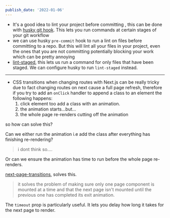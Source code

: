 ```yaml
---
publish_date: '2022-01-06'
---
```

- It's a good idea to lint your project before committing , this can be done with [husky git hook](https://github.com/typicode/husky). This lets you run commands at certain stages of your git workflow
- we can use husky `pre-commit` hook to run a lint on files before committing to a repo. But this will lint all your files in your project, even the ones that you are not committing potentially blocking your work which can be pretty annoying
- [lint-staged](https://github.com/okonet/lint-staged), this lets us run a command for only files that have been staged. We can configure husky to run `lint-staged` instead.

---

- CSS transitions  when changing routes with Next.js  can be really tricky due to fact changing  routes on next cause a full page refresh, therefore if you try to add an `onClick` handler to append a class to an element the following happens:
	 1. click element too add a class with an animation.
	 2. the animation starts...but...
	 3. the whole page re-renders cutting off the animation

so how can solve this?

Can we either run the animation i.e add the class after everything has finishing re-rendering?
> i dont think so....

Or can we ensure the animation has time to run before the whole page re-renders.

[next-page-transitions](https://github.com/illinois/next-page-transitions), solves this.
>it solves the problem of making sure only one page component is mounted at a time and that the next page isn't mounted until the previous one has completed its exit animation.

The `timeout` prop is particularly useful. It lets you delay how long it takes for the next page to render.
